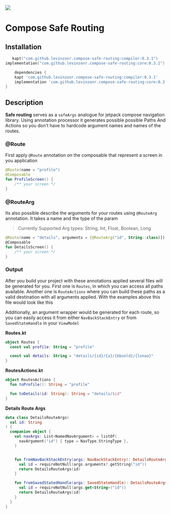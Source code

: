 [![](https://jitpack.io/v/levinzonr/compose-safe-routing.svg)](https://jitpack.io/#levinzonr/compose-safe-routing)

# Compose Safe Routing

## Installation

```kotlin
   kapt("com.github.levinzonr.compose-safe-routing:compiler:0.3.1")
implementation("com.github.levinzonr.compose-safe-routing:core:0.3.1")
```

```groovy
    dependencies {
    kapt 'com.github.levinzonr.compose-safe-routing:compiler:0.3.1'
    implementation 'com.github.levinzonr.compose-safe-routing:core:0.3.1'
}

```

## Description
**Safe routing** serves as a `safeArgs` analogue for jetpack compose navigation library. Using annotation processor
it generates possible possible Paths And Actions so you don't have to hardcode argument names and names of the routes.

### @Route
First apply `@Route` annotation on the composable that represent a screen in you application
```kotlin
@Route(name = "profile")
@Composable
fun ProfileScreen() {
    /** your screen */
}
```

### @RouteArg
Its also possible describe the arguments for your routes using `@RouteArg` annotation. It takes a name and the type of the param

> Currently Supported Arg types: String, Int, Float, Boolean, Long

```kotlin
@Route(name = "details", arguments = [@RouteArg("id", String::class)])
@Composable
fun DetailsScreen() {
    /** your screen */
}
```

### Output
After you build your project with these annotations applied several files will be generated for you. First one is `Routes`, in which you can access all paths available.
Another one is `RouteActions` where you can build these paths as a valid destination with all arguments applied. With the examples above this file would look like this

Additionally, an argument wrapper would be generated for each route, so you can easily access it from either `NavBackStackEntry` or from `SavedStateHandle` in your `ViewModel`


**Routes.kt**
```kotlin
object Routes {
  const val profile: String = "profile"

  const val details: String = "details/{id}/{a}/{bboold}/{lonaa}"
}
```

**RoutesActions.kt**
```kotlin
object RoutesActions {
  fun toProfile(): String = "profile"

  fun toDetails(id: String): String = "details/$id"
}
```

**Details Route Args**
```kotlin
data class DetailsRouteArgs(
  val id: String
) {
  companion object {
    val navArgs: List<NamedNavArgument> = listOf(
      navArgument("id") { type = NavType.StringType },
    )


    fun fromNavBackStackEntry(args: NavBackStackEntry): DetailsRouteArgs {
      val id = requireNotNull(args.arguments?.getString("id"))
      return DetailsRouteArgs(id)
    }

    fun fromSavedStatedHandle(args: SavedStateHandle): DetailsRouteArgs {
      val id = requireNotNull(args.get<String>("id"))
      return DetailsRouteArgs(id)
    }
  }
}
```

